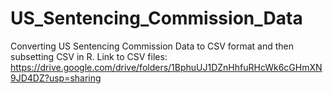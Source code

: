 # US_Sentencing_Commission_Data
Converting US Sentencing Commission Data to CSV format and then subsetting CSV in R. 
Link to CSV files: https://drive.google.com/drive/folders/1BphuUJ1DZnHhfuRHcWk6cGHmXN9JD4DZ?usp=sharing
